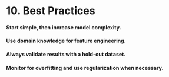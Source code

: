 # 10. Best Practices
#### Start simple, then increase model complexity.
#### Use domain knowledge for feature engineering.
#### Always validate results with a hold-out dataset.
#### Monitor for overfitting and use regularization when necessary.